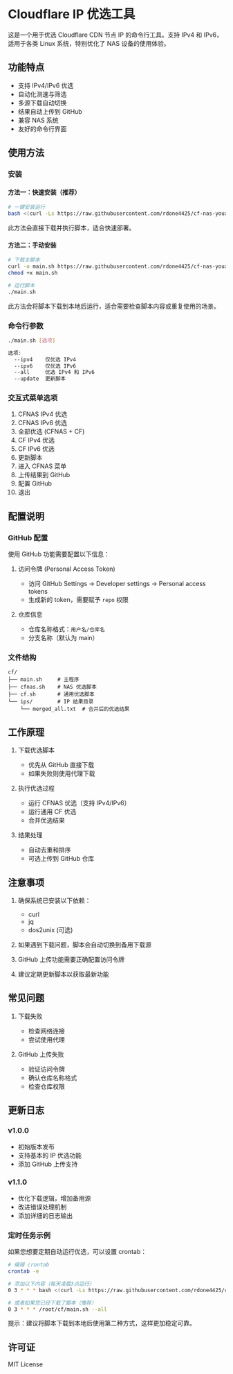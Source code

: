 # Cloudflare IP 优选工具

这是一个用于优选 Cloudflare CDN 节点 IP 的命令行工具。支持 IPv4 和 IPv6，适用于各类 Linux 系统，特别优化了 NAS 设备的使用体验。

## 功能特点

- 支持 IPv4/IPv6 优选
- 自动化测速与筛选
- 多源下载自动切换
- 结果自动上传到 GitHub
- 兼容 NAS 系统
- 友好的命令行界面

## 使用方法

### 安装

#### 方法一：快速安装（推荐）

```bash
# 一键安装运行
bash <(curl -Ls https://raw.githubusercontent.com/rdone4425/cf-nas-youxuan/main/main.sh)
```

此方法会直接下载并执行脚本，适合快速部署。

#### 方法二：手动安装

```bash
# 下载主脚本
curl -o main.sh https://raw.githubusercontent.com/rdone4425/cf-nas-youxuan/main/main.sh
chmod +x main.sh

# 运行脚本
./main.sh
```

此方法会将脚本下载到本地后运行，适合需要检查脚本内容或重复使用的场景。

### 命令行参数

```bash
./main.sh [选项]

选项:
  --ipv4    仅优选 IPv4
  --ipv6    仅优选 IPv6
  --all     优选 IPv4 和 IPv6
  --update  更新脚本
```

### 交互式菜单选项

1. CFNAS IPv4 优选
2. CFNAS IPv6 优选
3. 全部优选 (CFNAS + CF)
4. CF IPv4 优选
5. CF IPv6 优选
6. 更新脚本
7. 进入 CFNAS 菜单
8. 上传结果到 GitHub
9. 配置 GitHub
0. 退出

## 配置说明

### GitHub 配置

使用 GitHub 功能需要配置以下信息：

1. 访问令牌 (Personal Access Token)
   - 访问 GitHub Settings -> Developer settings -> Personal access tokens
   - 生成新的 token，需要赋予 `repo` 权限
   
2. 仓库信息
   - 仓库名称格式：`用户名/仓库名`
   - 分支名称（默认为 main）

### 文件结构

```
cf/
├── main.sh     # 主程序
├── cfnas.sh    # NAS 优选脚本
├── cf.sh       # 通用优选脚本
└── ips/        # IP 结果目录
    └── merged_all.txt  # 合并后的优选结果
```

## 工作原理

1. 下载优选脚本
   - 优先从 GitHub 直接下载
   - 如果失败则使用代理下载
   
2. 执行优选过程
   - 运行 CFNAS 优选（支持 IPv4/IPv6）
   - 运行通用 CF 优选
   - 合并优选结果
   
3. 结果处理
   - 自动去重和排序
   - 可选上传到 GitHub 仓库

## 注意事项

1. 确保系统已安装以下依赖：
   - curl
   - jq
   - dos2unix (可选)
   
2. 如果遇到下载问题，脚本会自动切换到备用下载源
3. GitHub 上传功能需要正确配置访问令牌
4. 建议定期更新脚本以获取最新功能

## 常见问题

1. 下载失败
   - 检查网络连接
   - 尝试使用代理
   
2. GitHub 上传失败
   - 验证访问令牌
   - 确认仓库名称格式
   - 检查仓库权限

## 更新日志

### v1.0.0
- 初始版本发布
- 支持基本的 IP 优选功能
- 添加 GitHub 上传支持

### v1.1.0
- 优化下载逻辑，增加备用源
- 改进错误处理机制
- 添加详细的日志输出

### 定时任务示例

如果您想要定期自动运行优选，可以设置 crontab：

```bash
# 编辑 crontab
crontab -e

# 添加以下内容（每天凌晨3点运行）
0 3 * * * bash <(curl -Ls https://raw.githubusercontent.com/rdone4425/cf-nas-youxuan/main/main.sh) --all

# 或者如果您已经下载了脚本（推荐）
0 3 * * * /root/cf/main.sh --all
```

提示：建议将脚本下载到本地后使用第二种方式，这样更加稳定可靠。

## 许可证

MIT License
